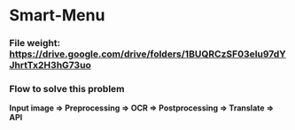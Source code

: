 # Smart-Menu

### File weight: https://drive.google.com/drive/folders/1BUQRCzSF03eIu97dYJhrtTx2H3hG73uo

### Flow to solve this problem
<strong>Input image => Preprocessing => OCR => Postprocessing => Translate => API</strong>





